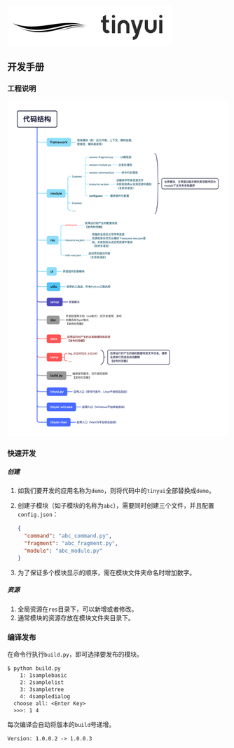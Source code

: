 ![](develop-guide.assets/6.png)

## 开发手册

### 工程说明

![](develop-guide.assets/7.png)

### 快速开发

##### 创建

1.  如我们要开发的应用名称为`demo`，则将代码中的`tinyui`全部替换成`demo`。

2.  创建子模块（如子模块的名称为`abc`），需要同时创建三个文件，并且配置`config.json`：
    ```json
    {
      "command": "abc_command.py",
      "fragment": "abc_fragment.py",
      "module": "abc_module.py"
    }
    ```

3.  为了保证多个模块显示的顺序，需在模块文件夹命名时增加数字。

##### 资源

1.  全局资源在`res`目录下，可以新增或者修改。
2.  通常模块的资源存放在模块文件夹目录下。

### 编译发布

在命令行执行`build.py`，即可选择要发布的模块。

```shell
$ python build.py
    1: 1samplebasic
    2: 2samplelist
    3: 3sampletree
    4: 4sampledialog
  choose all: <Enter Key>
  >>>: 1 4
```

每次编译会自动将版本的`build`号递增。

```shell
Version: 1.0.0.2 -> 1.0.0.3
```









